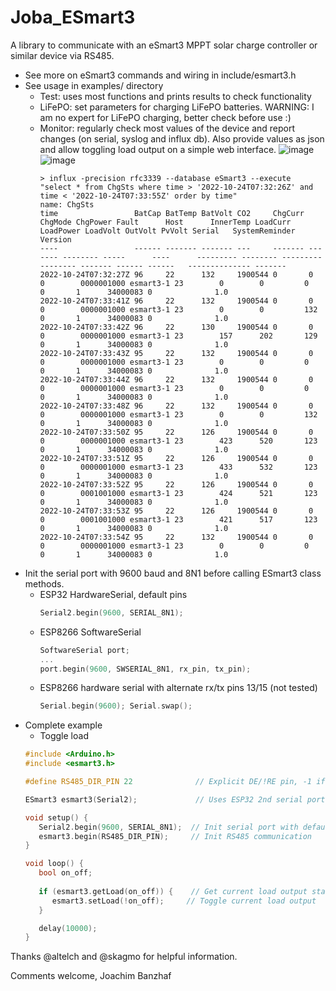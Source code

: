 # Joba_ESmart3

A library to communicate with an eSmart3 MPPT solar charge controller or similar device via RS485.

* See more on eSmart3 commands and wiring in include/esmart3.h
* See usage in examples/ directory
    * Test: uses most functions and prints results to check functionality
    * LiFePO: set parameters for charging LiFePO batteries. WARNING: I am no expert for LiFePO charging, better check before use :)
    * Monitor: regularly check most values of the device and report changes (on serial, syslog and influx db). 
      Also provide values as json and allow toggling load output on a simple web interface. 
      ![image](https://user-images.githubusercontent.com/32450554/197423230-299c6e02-67d4-47bb-9b30-9554a4f7b7b6.png) 
      ![image](https://user-images.githubusercontent.com/32450554/197423734-46403d0d-ebc7-4324-af6e-e277b08397c2.png)
      ```
      > influx -precision rfc3339 --database eSmart3 --execute "select * from ChgSts where time > '2022-10-24T07:32:26Z' and time < '2022-10-24T07:33:55Z' order by time"
      name: ChgSts
      time                 BatCap BatTemp BatVolt CO2     ChgCurr ChgMode ChgPower Fault      Host      InnerTemp LoadCurr LoadPower LoadVolt OutVolt PvVolt Serial   SystemReminder Version
      ----                 ------ ------- ------- ---     ------- ------- -------- -----      ----      --------- -------- --------- -------- ------- ------ ------   -------------- -------
      2022-10-24T07:32:27Z 96     22      132     1900544 0       0       0        0000001000 esmart3-1 23        0        0         0        0       1      34000083 0              1.0
      2022-10-24T07:33:41Z 96     22      132     1900544 0       0       0        0000001000 esmart3-1 23        0        0         132      0       1      34000083 0              1.0
      2022-10-24T07:33:42Z 96     22      130     1900544 0       0       0        0000001000 esmart3-1 23        157      202       129      0       1      34000083 0              1.0
      2022-10-24T07:33:43Z 95     22      132     1900544 0       0       0        0000001000 esmart3-1 23        0        0         0        0       1      34000083 0              1.0
      2022-10-24T07:33:44Z 96     22      132     1900544 0       0       0        0000001000 esmart3-1 23        0        0         0        0       1      34000083 0              1.0
      2022-10-24T07:33:48Z 96     22      132     1900544 0       0       0        0000001000 esmart3-1 23        0        0         132      0       1      34000083 0              1.0
      2022-10-24T07:33:50Z 95     22      126     1900544 0       0       0        0000001000 esmart3-1 23        423      520       123      0       1      34000083 0              1.0
      2022-10-24T07:33:51Z 95     22      126     1900544 0       0       0        0000001000 esmart3-1 23        433      532       123      0       1      34000083 0              1.0
      2022-10-24T07:33:52Z 95     22      126     1900544 0       0       0        0001001000 esmart3-1 23        424      521       123      0       1      34000083 0              1.0
      2022-10-24T07:33:53Z 95     22      126     1900544 0       0       0        0001001000 esmart3-1 23        421      517       123      0       1      34000083 0              1.0
      2022-10-24T07:33:54Z 95     22      132     1900544 0       0       0        0000001000 esmart3-1 23        0        0         0        0       1      34000083 0              1.0
      ```
* Init the serial port with 9600 baud and 8N1 before calling ESmart3 class methods.
    * ESP32 HardwareSerial, default pins
      ```c
      Serial2.begin(9600, SERIAL_8N1);
      ```
    * ESP8266 SoftwareSerial
      ```c
      SoftwareSerial port;
      ... 
      port.begin(9600, SWSERIAL_8N1, rx_pin, tx_pin);
      ```
    * ESP8266 hardware serial with alternate rx/tx pins 13/15 (not tested)
      ```c
      Serial.begin(9600); Serial.swap();
      ```
* Complete example
   * Toggle load
   ```c
   #include <Arduino.h>
   #include <esmart3.h>

   #define RS485_DIR_PIN 22              // Explicit DE/!RE pin, -1 if board does automatic direction

   ESmart3 esmart3(Serial2);             // Uses ESP32 2nd serial port to communicate with RS485 adapter

   void setup() {
      Serial2.begin(9600, SERIAL_8N1);  // Init serial port with default pins 16 and 17 for RX and TX
      esmart3.begin(RS485_DIR_PIN);     // Init RS485 communication
   }

   void loop() {
      bool on_off;
      
      if (esmart3.getLoad(on_off)) {    // Get current load output status
         esmart3.setLoad(!on_off);     // Toggle current load output
      }

      delay(10000);
   }
   ```
   
Thanks @altelch and @skagmo for helpful information.

Comments welcome,
Joachim Banzhaf
